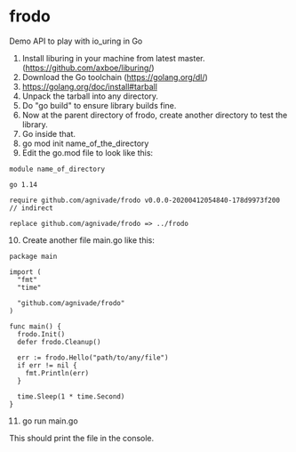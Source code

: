 # frodo
Demo API to play with io_uring in Go

1. Install liburing in your machine from latest master. (https://github.com/axboe/liburing/)
2. Download the Go toolchain (https://golang.org/dl/)
3. https://golang.org/doc/install#tarball
4. Unpack the tarball into any directory.
5. Do "go build" to ensure library builds fine.
6. Now at the parent directory of frodo, create another directory to test the library.
7. Go inside that.
8. go mod init name_of_the_directory
9. Edit the go.mod file to look like this:
```
module name_of_directory

go 1.14

require github.com/agnivade/frodo v0.0.0-20200412054840-178d9973f200 // indirect

replace github.com/agnivade/frodo => ../frodo
```

10. Create another file main.go like this:
```
package main
 
import (
  "fmt"
  "time"

  "github.com/agnivade/frodo"
)

func main() {
  frodo.Init()
  defer frodo.Cleanup()

  err := frodo.Hello("path/to/any/file")
  if err != nil {
    fmt.Println(err)
  }

  time.Sleep(1 * time.Second)
}
```

11. go run main.go

This should print the file in the console.
